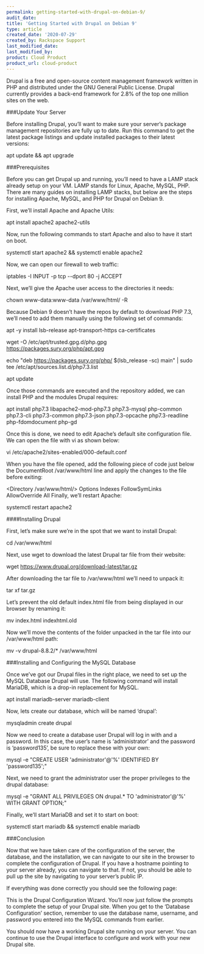 ```yaml
---
permalink: getting-started-with-drupal-on-debian-9/
audit_date:
title: 'Getting Started with Drupal on Debian 9'
type: article
created_date: '2020-07-29'
created_by: Rackspace Support
last_modified_date:
last_modified_by:
product: Cloud Product
product_url: cloud-product
---
```


Drupal is a free and open-source content management framework written in PHP and distributed under the GNU General Public License. Drupal currently provides a back-end framework for 2.8% of the top one million sites on the web.

###Update Your Server

Before installing Drupal, you’ll want to make sure your server’s package management repositories are fully up to date. Run this command to get the latest package listings and update installed packages to their latest versions:

apt update && apt upgrade

###Prerequisites

Before you can get Drupal up and running, you’ll need to have a LAMP stack already setup on your VM. LAMP stands for Linux, Apache, MySQL, PHP. There are many guides on installing LAMP stacks, but below are the steps for installing Apache, MySQL, and PHP for Drupal on Debian 9.

First, we’ll install Apache and Apache Utils:

apt install apache2 apache2-utils

Now, run the following commands to start Apache and also to have it start on boot.

systemctl start apache2 && systemctl enable apache2

Now, we can open our firewall to web traffic:

iptables -I INPUT -p tcp --dport 80 -j ACCEPT

Next, we’ll give the Apache user access to the directories it needs:

chown www-data:www-data /var/www/html/ -R

Because Debian 9 doesn’t have the repos by default to download PHP 7.3, we’ll need to add them manually using the following set of commands:

apt -y install lsb-release apt-transport-https ca-certificates

wget -O /etc/apt/trusted.gpg.d/php.gpg https://packages.sury.org/php/apt.gpg

echo "deb https://packages.sury.org/php/ $(lsb_release -sc) main" | sudo tee /etc/apt/sources.list.d/php7.3.list

apt update

Once those commands are executed and the repository added, we can install PHP and the modules Drupal requires:

apt install php7.3 libapache2-mod-php7.3 php7.3-mysql php-common php7.3-cli php7.3-common php7.3-json php7.3-opcache php7.3-readline php-fdomdocument php-gd

Once this is done, we need to edit Apache’s default site configuration file. We can open the file with vi as shown below:

vi /etc/apache2/sites-enabled/000-default.conf

When you have the file opened, add the following piece of code just below the DocumentRoot /var/www/html line and apply the changes to the file before exiting:

<Directory /var/www/html/>
    Options Indexes FollowSymLinks
    AllowOverride All
</Directory>
Finally, we’ll restart Apache:

systemctl restart apache2

####Installing Drupal

First, let’s make sure we’re in the spot that we want to install Drupal:

cd /var/www/html

Next, use wget to download the latest Drupal tar file from their website:

wget https://www.drupal.org/download-latest/tar.gz

After downloading the tar file to /var/www/html we’ll need to unpack it:

tar xf tar.gz

Let’s prevent the old default index.html file from being displayed in our browser by renaming it:

mv index.html indexhtml.old

Now we’ll move the contents of the folder unpacked in the tar file into our /var/www/html path:

mv -v drupal-8.8.2/* /var/www/html

###Installing and Configuring the MySQL Database

Once we’ve got our Drupal files in the right place, we need to set up the MySQL Database Drupal will use. The following command will install MariaDB, which is a drop-in replacement for MySQL.

apt install mariadb-server mariadb-client

Now, lets create our database, which will be named ‘drupal’:

mysqladmin create drupal

Now we need to create a database user Drupal will log in with and a password. In this case, the user’s name is ‘administrator’ and the password is ‘password135’, be sure to replace these with your own:

mysql -e "CREATE USER 'administrator'@'%' IDENTIFIED BY 'password135';"

Next, we need to grant the administrator user the proper privileges to the drupal database:

mysql -e "GRANT ALL PRIVILEGES ON drupal.* TO 'administrator'@'%' WITH GRANT OPTION;"

Finally, we’ll start MariaDB and set it to start on boot:

systemctl start mariadb && systemctl enable mariadb

###Conclusion

Now that we have taken care of the configuration of the server, the database, and the installation, we can navigate to our site in the browser to complete the configuration of Drupal. If you have a hostname pointing to your server already, you can navigate to that. If not, you should be able to pull up the site by navigating to your server’s public IP.

If everything was done correctly you should see the following page:

This is the Drupal Configuration Wizard. You’ll now just follow the prompts to complete the setup of your Drupal site. When you get to the ‘Database Configuration’ section, remember to use the database name, username, and password you entered into the MySQL commands from earlier.

You should now have a working Drupal site running on your server. You can continue to use the Drupal interface to configure and work with your new Drupal site.
